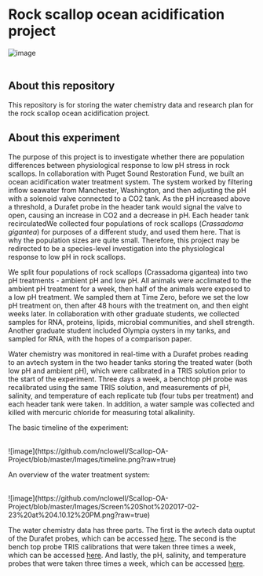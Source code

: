 # Rock scallop ocean acidification project

![image](https://upload.wikimedia.org/wikipedia/commons/thumb/1/1d/Crassedoma_giganteum_1.jpg/220px-Crassedoma_giganteum_1.jpg) 
<br>
<br>

## About this repository ##

This repository is for storing the water chemistry data and research plan for the rock scallop ocean acidification project.

## About this experiment ##

The purpose of this project is to investigate whether there are population differences between physiological response to low pH stress in rock scallops. In collaboration with Puget Sound Restoration Fund, we built an ocean acidification water treatment system. The system worked by filtering inflow seawater from Manchester, Washington, and then adjusting the pH with a solenoid valve connected to a CO2 tank. As the pH increased above a threshold, a Durafet probe in the header tank would signal the valve to open, causing an increase in CO2 and a decrease in pH. Each header tank recirculatedWe collected four populations of rock scallops (*Crassadoma gigantea*) for purposes of a different study, and used them here. That is why the population sizes are quite small. Therefore, this project may be redirected to be a species-level investigation into the physiological response to low pH in rock scallops.

We split four populations of rock scallops (Crassadoma gigantea) into two pH treatments - ambient pH and low pH. All animals were acclimated to the ambient pH treatment for a week, then half of the animals were exposed to a low pH treatment. We sampled them at Time Zero, before we set the low pH treatment on, then after 48 hours with the treatment on, and then eight weeks later. In collaboration with other graduate students, we collected samples for RNA, proteins, lipids, microbial communities, and shell strength. Another graduate student included Olympia oysters in my tanks, and sampled for RNA, with the hopes of a comparison paper.

Water chemistry was monitored in real-time with a Durafet probes reading to an avtech system in the two header tanks storing the treated water (both low pH and ambient pH), which were calibrated in a TRIS solution prior to the start of the experiment. Three days a week, a benchtop pH probe was recalibrated using the same TRIS solution, and measurements of pH, salinity, and temperature of each replicate tub (four tubs per treatment) and each header tank were taken. In addition, a water sample was collected and killed with mercuric chloride for measuring total alkalinity.

The basic timeline of the experiment:

<br>
![image](https://github.com/nclowell/Scallop-OA-Project/blob/master/Images/timeline.png?raw=true)
<br>

An overview of the water treatment system:

<br>
![image](https://github.com/nclowell/Scallop-OA-Project/blob/master/Images/Screen%20Shot%202017-02-23%20at%204.10.12%20PM.png?raw=true)
<br>

The water chemistry data has three parts. The first is the avtech data ouptut of the Durafet probes, which can be accessed [here](https://github.com/nclowell/Scallop-OA-Project/tree/master/Data/avtech). The second is the bench top probe TRIS calibrations that were taken three times a week, which can be accessed [here](https://github.com/nclowell/Scallop-OA-Project/tree/master/Data/TRIScalibs). And lastly, the pH, salinity, and temperature probes that were taken three times a week, which can be accessed [here](https://github.com/nclowell/Scallop-OA-Project/tree/master/Data/SW.chem.dps).